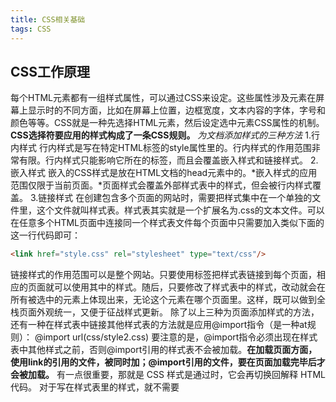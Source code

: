 ```yaml
---
title: CSS相关基础
tags: CSS
---
```

## CSS工作原理
每个HTML元素都有一组样式属性，可以通过CSS来设定。这些属性涉及元素在屏幕上显示时的不同方面，比如在屏幕上位置，边框宽度，文本内容的字体，字号和颜色等等。CSS就是一种先选择HTML元素，然后设定选中元素CSS属性的机制。**CSS选择符要应用的样式构成了一条CSS规则。**
*为文档添加样式的三种方法*
1.行内样式
行内样式是写在特定HTML标签的style属性里的。行内样式的作用范围非常有限。行内样式只能影响它所在的标签，而且会覆盖嵌入样式和链接样式。
2.嵌入样式
嵌入的CSS样式是放在HTML文档的head元素中的。*嵌入样式的应用范围仅限于当前页面。*页面样式会覆盖外部样式表中的样式，但会被行内样式覆盖。
3.链接样式
在创建包含多个页面的网站时，需要把样式集中在一个单独的文件里，这个文件就叫样式表。样式表其实就是一个扩展名为.css的文本文件。可以在任意多个HTML页面中连接同一个样式表文件每个页面中只需要加入类似下面的这一行代码即可：
```html
<link href="style.css" rel="stylesheet" type="text/css"/>
```
链接样式的作用范围可以是整个网站。只要使用<link>标签把样式表链接到每个页面，相应的页面就可以使用其中的样式。随后，只要修改了样式表中的样式，改动就会在所有被选中的元素上体现出来，无论这个元素在哪个页面里。这样，既可以做到全栈页面外观统一，又便于征战样式更新。
除了以上三种为页面添加样式的方法，还有一种在样式表中链接其他样式表的方法就是应用@import指令（是一种at规则）：
@import url(css/style2.css)
要注意的是，@import指令必须出现在样式表中其他样式之前，否则@import引用的样式表不会被加载。**在加载页面方面，使用link的引用的文件，被同时加；@import引用的文件，要在页面加载完毕后才会被加载。**
有一点很重要，那就是 CSS 样式是通过<style>标签嵌入到页面里的。当浏览器遇到开标签<style>时，就会由解释 HTML 代码切换为解释 CSS 代码。等遇到闭标签</style>时，它会再切换回解释 HTML 代码。
对于写在样式表里的样式，就不需要<style>标签了。如果你在样式表里加上这个标签，样式表中的样式就不会被浏览器加了。
### 上下文选择符
上下文选择符的格式如下：
标签1 标签2 {声明}
其中，标签2就是我们想要选择的目标，而且只有在标签1是器祖先元素（不一定是父元素）的情况下才会被选中。
上下文选择符，严格来讲（也就是CSS规范里），叫后代组合式选择符（descendant combinator selector），就是一组以空格分隔的标签。用于选择作为指定祖先元素后代的标签。
```css
article p {font-weight: bold;}
```

### 特殊的上下文选择符
上一节的上下文选择符是以某个祖先标签作为上下文。只要有标签在它的层次结构“上游”存在这么一个祖先，那么就会选中改标签。无论从该标签到作为祖先的上下文之间间隔着多少层次都没有关系。不过，有时候我们可能还会需要比“某些祖先”更具体的上下文。
#### 子选择符>
标签1>标签2
标签2必须是标签1的子元素
#### 紧邻通报选择符+
标签1+标签2
标签2必须紧跟在其同胞标签的后面
#### 一般同胞选
标签1~标签2
标签2必须跟（不一定紧跟）在其同胞标签1后面
#### 通用选择符*
通用选择符*（常被称为星号选择符）是一个通配符，它匹配任何元素，因此下面这条规则
```css
*{color: green;}
```
会导致所有元素（的文本和边框）都变成绿色。不过，一般在使用*选择符时，都会同时使用另一个选择符，比如：
```css
p * {color:red;} 
```
这样只会把 p 包含的所有元素的文本变成红色。这个选择符有一个非常有意思的用法，即用它构成非子选择符，比如：
```css
section * a {font-size:1.3em;} 
```
如图 2-13 所示，任何是 section 孙子元素，而非子元素的a 标签都会被选中。至于a的父元素是什么，没有关系。

#### ID和类选择符
ID和类为选择元素提供了另一套手段，利用他们可以不用考虑文档的层次结构。只要在HTML标记中为元素添加了id和class属性就可以在CSS选择符中使用ID和类名，直接玄宗文档中特定的区域。
*可以给id和class属性设定任何值，但不能以数字或特殊符号开头。
雷属性就是HTML元素的class属性，body标签中包含的任何HTML元素都可添加这个属性。
1.类选择符
.类名  .my-class
注意类选择符前面是（.），紧跟着类名，两者之间没有空格。
2.标签带类选择符
p.specialtext {color:red;}
p.specialtext span {font-weight:bold;}
其中specialtext是p的一个子元素的类名，而span位于带有specialtext类的段落里。
2.多类选择符
```HTML
<p class="specialtext featured">Here the span tag <span>may or may not</span> 
 be styled.</p>
 ```
 多个类名，如这里的 specialtext 和 featured，放在同一对引号里，用空格分隔。实际上，更准确的说法，就应该是 HTML 的 class 属性可以有多个空格分隔的值。要选择同时存在这两个类名的元素，可以这样写：
 .specialtext.featured {font-size:120%;}
 **注意，CSS 选择符的两个类名之间没有空格，因为我们只想选择同时具有这两个类名的那个元素。如果你加了空格，那就变成了“祖先/后代”关系的上下文选择符了。**

 #### ID属性
 ID与类的写法相似，而且表示ID选择符的#的用法
如果有一个段落像下面这样设定了 ID 属性
```HTML
<p id="specialtext">This is the special text.</p> 
```
那么，相应的 ID 选择符就是这样的：
#specialtext {CSS 样式声明} 
或者这样的：
p#specialtext {CSS 样式声明}
用于页内导航的 ID
ID 也可以用在页内导航链接中。下面就是一个链接，其目标是同一页的另一个位置。 
```HTML
<a href="#bio">Biography</a>
```
看到 href 属性值开头的#了吗？它表示这个链接的目标在当前页面中，因而不会触发浏览器加载页面（如果没有#，浏览器就会尝试加载 bio 目录下的默认页面了）。
使用与 CSS 选择符里相同的 #ID 名语法，可以把链接导航到同一页面中的目标 ID。在这个页
面的下方，应该有对应的目标元素。 
```HTML
<h3 id="bio">Biography</h3> 
<p>I was born when I was very young…</p> 
```
同样要注意，作为目标的 ID 值前面是没有#的，就是一个普通的 ID 值。 
用户单击前面的链接时，页面会向下滚动到 ID 值为 bio 的 h3 元素的位置。如果链接的 href
属性里只有一个#，那么点击该链接会返回页面顶部。
```HTML
<a href="#">Back to Top</a>
```
换句话说，要写一个“返回顶部”链接，根本不需要 ID 为#的目标元素。 
另外，如果你暂时不知道某个 href 应该放什么 URL，也可以用#作为占位符，但不能把该属性
留空。因为 href 属性值为空的链接的行为跟正常链接不一样。这样，团队中的其他人将来可
以用中间层（比如 PHP）变量替换#，以便动态接收来自数据库的 URL。
#### 什么时候用ID，什么时候用类
ID 的用途是在页面中唯一地标识一个元素。正因为如此，同一个页面中的每一个 ID属性，都必须有独一无二的值（名字）。
类的目的是为了标识一组具有相同特征的元素。
### 属性选择符
#### 属性名选择符
标签名[属性名] 例如：img[title] {border:2px solid blue;}
#### 属性值选择符
标签名[属性名="属性值"]  例如：img[title="red flower"] {border:4px solid green;}

### 伪类
伪类这个叫法源自它们与类相似，但实际上没有类会附加到标记中的标签上。伪类分两种。
1.UI(User Interface, 用户界面)伪类会在HTML元素处于某个状态时（比如鼠标指针位于链接上），为该元素应用CSS样式。
2.结构化伪类会在标记中存在某种结构上的关系时（如某个元素是一组元素中的第一个或最后一个），为相应元素应用CSS样式。
#### UI伪类
UI伪类会基于特定HTML元素的状态应用样式。最常使用UI伪类的元素是链接（a元素），利用UI伪类，链接可以在用户鼠标悬停时改变文本颜色，或者去掉文本的下划线。此外，还可以有其他响应方式，比如悬停时显示一个信息面板。
1.链接伪类
针对链接的伪类一共有 4 个，因为链接始终会处于如下 4 种状态之一。
 Link。此时，链接就在那儿等着用户点击。
 Visited。用户此前点击过这个链接。
 Hover。鼠标指针正悬停在链接上。
 Active。链接正在被点击（鼠标在元素上按下，还没有释放）。
以下就是这些状态对应的 4 个伪类选择符（使用了 a 选择符和一些示例声明）：
```css
a:link {color:black;} 
a:visited {color:gray;} 
a:hover {text-decoration:none;} 
a:active {color:red;}
```
其中(:)表示伪类,一个冒号（:）表示伪类，两个冒号（::）表示 CSS3 新增的伪元素。
注意，有些伪类可以用于任何元素，而不仅仅是 a 元素。比如，下面这条规则能让段落背景在鼠标悬停时变成灰色：
```css
p:hover {background-color:gray;}
```
2.:focus 伪类
表单中的文本字段在用户单击它时会获得焦点，然后用户才能在其中输入字符。下面的规则：
```css
input:focus {border:1px solid blue;} 
```
会在光标位于 input 字段中时，为该字段添加一个蓝色边框。这样可以让用户明确地知道输入的字符会出现在哪里。
3.:target 伪类

如果用户点击一个指向页面中其他元素的链接，则那个元素就是目标（target），可以用:target 伪类选中它。对于下面这个链接:
```HTML
<a href="#more_info">More Information</a> 
```
位于页面其他地方、ID 为 more_info 的那个元素就是目标。该元素可能是这样的：
```HTML
<h2 id="more_info">This is the information you are looking for.</h2> 
```
那么，如下 CSS 规则
```css
#more_info:target {background:#eee;} 
```
会在用户单击链接转向 ID 为 more_info 的元素时，为该元素添加浅灰色背景。

#### 结构化伪类
结构化伪类可以根据标记的结构应用样式，比如根据某元素的父元素或前面的同胞元素是什么。
1.:first-child 和:last-child
:first-child 代表一组同胞元素中的第一个元素，而:last-child 则代表最后一个。
2.:nth-child
e:nth-child(n) 
e 表示元素名，n 表示一个数值（也可以使用 odd 或 even）。
例如，
li:nth-child(3)  会选择一组列表项中的每个第三项。
:nth-child 伪类最常用于提高表格的可读性，比如像第 6 章中那样，对表格的所有行交替应用不同颜色。

### 伪元素
顾名思义，伪元素就是你的文档中若有实无的元素。
1. ::first-letter 伪元素
p::first-letter {font-size:300%;} 
可以得到段落首字符放大的效果。
2. ::first-line 伪元素
e::first-line 
可以选中文本段落（一般情况下是段落）的第一行。
3. ::before 和::after 伪元素
以下两个伪元素
e::before 
e::after 
可用于在特定元素前面或后面添加特殊内容。
搜索引擎不会取得伪元素的信息（因为它在标记中并不存在）。因此，不要通过伪元素添加你想让搜索引擎索引的重要内容。

### 继承
文档中的所有元素，无论它在层次结构中多么靠下，都将继承这些样式，以Helvetica 字体（或者在 Helvetica 字体无效时以其他字体代替）显示各自包含的文本。继承给我们带来的效率是显而易见的，全站的主字体只要在某个上层元素上指定即可，无须在每一个标签上分别指定。而对于个别想使用不同字体的元素，只要个别设定 font-family 属性就好了。
CSS 中有很多属性是可以继承的，其中相当一部分都跟文本有关，比如颜色、字体、字号。然而，也有很多 CSS 属性不能继承，因为继承这些属性没有意义。这些不能继承的属性主要涉及元素盒子的定位和显示方式，比如边框、外边距、内边距。

### 层叠
层叠，就是层叠样式表中的层叠，是一种样式在文档层次中逐层叠加的过程，目的是让浏览器面对某个标签特定属性值的多个来源，确定最终使用哪个值。
层叠是 CSS 的核心机制，理解了它才能以最经济的方式写出最容易改动的 CSS，让文档外观在达到设计要求的同时，也给用户留下一些空间，让他们能根据需要更改文档的显示效果（比如整体调整字号）。
#### 样式来源
样式有多处来源。首先，如果告诉你浏览器有一个默认的样式表，你应该不会感到奇怪，因为你还没有写一行 CSS 呢，每个标签已经带了一定的样式。h1 是不是粗体，字号还挺大？em 是不是斜体？列表呢，是不是缩进而且还带项目符号或编号？
然后，有一个用户样式表。没错，用户也可以提供样式表，尽管这样的用户不多见。这个选择对于视障用户很有用，他们可以通过用户样式表，强制浏览器加载的所有网站都以更大的字号，更容易分辨的颜色显示内容。比如，某个视障用户可以增加如下样式：
再有，就是作者样式表，也就是网页设计师（你）写的样式表。前面我们已经讲了作者给网页添加样式的三种方法：链接样式、嵌入样式和行内样式。
#### 层叠规则
**层叠规则一：找到应用给每个元素和属性的所有声明。**浏览器在加载每个页面时，都会据此查到每一条 CSS 规则，标识出所有受到影响的 HTML 元素。
**层叠规则二：按照顺序和权重排序。**浏览器依次检查 5 个来源，并设定匹配的属性。如果匹配的属性在下一个来源也有定义，则更新该属性的值，如此循环，直到检查完页面中所有标签受影响属性的全部 5 个来源为止。最终某个属性被设定成什么值，就用什么值来显示。声明也可以有权重。可以像下面这样为单独的声明增加权重：
```css
p {color:green !important; font-size:12pt;} 
```
空格!important 分号（;）用于加重声明的权重。
**层叠规则三：按特指度排序。**除了有点拗口之外，特指度（specificity）其实表示一条规则有多明确。
**层叠规则四：顺序决定权重。**如果两条规则都影响某元素的同一个属性，而且它们
的特指度也相同，则位置最靠下（或后声明）的规则胜出。

#### 计算特指度
下面我们具体讲一讲怎么计算选择符的特指度。首先，有一个简单的记分规则，即对每个选择符都要按下面的“ICE”公式计算三个值：
三个字母间的短横线是分隔符，并非减号。针对这个公式的计分办法如下：
1. 选择符中有一个 ID，就在 I 的位置上加 1；
2. 选择符中有一个类，就在 C 的位置上加 1；
3. 选择符中有一个元素（标签）名，就在 E 的位置上加 1；
4. 得到一个三位数。
通过几个例子来理解特指度。
P 0-0-1 特指度=1 
p.largetext 0-1-1 特指度=11 
p#largetext 1-0-1 特指度=101 
body p#largetext 1-0-2 特指度=102 
body p#largetext ul.mylist 1-1-3 特指度=113 
body p#largetext ul.mylist li 1-1-4 特指度=114 
在此，每个选择符都比前一个选择符的特指度更高。

简单层叠要点
在这个版本里，只要记住三条规则就够了。这三条规则适合所有情况。 
规则一：包含 ID 的选择符胜过包含类的选择符，包含类的选择符胜过包含标签名的选择符。
规则二：如果几个不同来源都为同一个标签的同一个属性定义了样式，行内样式胜过嵌入样式，嵌入样式胜过链接样式。在链接的样式表中，具有相同特指度的样式，后声明的胜过先声明的。规则一胜过规则二。换句话说，如果选择符更明确（特指度更高），无论它在哪里，都会胜出。
规则三：设定的样式胜过继承的样式，此时不用考虑特指度（即显式设定优先）。下面简单
解释一下规则三。比如下面的标记
```HTML
<div id="cascade_demo">
 <p id="inheritance_fact">Inheritance is <em>weak</em> in the Cascade</p> 
</div> 
```
和下面的规则 
div#cascade_demo p#inheritance_fact {color:blue;} 
2 - 0 - 2 （高特指度）
会导致单词“weak”变成蓝色，因为它从父元素 p 那里继承了这个颜色值。 
但是，只要我们再给 em 添加一条规则
em {color:red;} 
0 - 0 - 1 （低特指度）
em 就会变成红色。因为，虽然它的特指度低（0-0-1），但 em 继承的颜色值，会被为它明确（显式）指定的颜色值覆盖，就算（隐式）遗传该颜色值的规则的特指度高（2-0-2）也没有用。
### 规则声明
CSS 属性值主要分以下三类。
**文本值。**例如，font-weight:bold 声明中的 bold 就一个文本值。文本值也叫做关键字。
**数字值。**数字值后面都有一个单位，例如英寸或点。在声明 font-size:12px 中，12是数字值，而 px 是单位（像素）。如果数字值为 0，那么就不用带单位了。
**颜色值。**颜色值可以用几种不同的格式来写，包括 RGB（Red, Green, Blue，红绿蓝）、
HSL（Hue, Saturation, Luminance，色相，饱和度，亮度）和十六进制值（例如color:#336699）。

#### 文本值
所有 CSS 属性都有文本值。例如，visibility 属性有 visible 和 hidden 值，border-style 属性有 solid、 dashed 以及 inset 值。
#### 数字值
数字值主要分两类：绝对值和相对值。
em 和 ex 都是字体大小的单位，但在 CSS 中，它们作为长度单位适用于任何元素。先说说 em ，它表示一种字体中字母 M 的宽度，因此它的具体大小取决于你使用的字体。而 ex 呢，等于给定字体中字母 x 的高度（小写字母 x 代表一种字体的字母中间部分的高度，不包括字母上、下突出的部分——如 d 和 p 上下都出头儿）。

